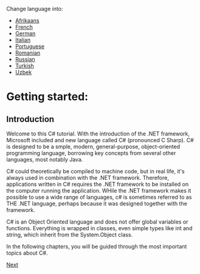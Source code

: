 Change language into:

  * [Afrikaans](../master/Translated/Afrikaans/README.md)
  * [French](../master/Translated/French/README.md)
  * [German](../master/Translated/German/README.md)
  * [Italian](../master/Translated/Italian/README.md)
  * [Portuguese](../master/Translated/Portuguese/README.md)
  * [Romanian](../master/Translated/Romanian/README.md)
  * [Russian](../master/Translated/Russian/README.md)
  * [Turkish](../master/Translated/Turkish/README.md)
  * [Uzbek](../master/Translated/Uzbek/README.md)

# Getting started:

## Introduction

Welcome to this C# tutorial. With the introduction of the .NET framework, Microsoft included and new language called C# (pronounced C Sharp). C# is designed to be a smple, modern, general-purpose, object-oriented programming language, borrowing key concepts from several other languages, most notably Java.

C# could theoretically be compiled to machine code, but in real life, it's always used in combination with the .NET framework. Therefore, applications written in C# requires the .NET framework to be installed on the computer running the application. WHile the .NET framework makes it possible to use a wide range of languages, c# is sometimes referred to as THE .NET language, perhaps because it was designed together with the framework.

C# is an Object Oriented language and does not offer global variables or functions. Everything is wrapped in classes, even simple types like int and string, which inherit from the System.Object class.

In the following chapters, you will be guided through the most important topics about C#.

[Next](../master/GettingStarted/VisualStudioCommunity.md)